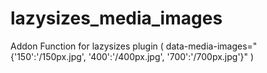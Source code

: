 # lazysizes_media_images
Addon Function for lazysizes plugin ( data-media-images="{'150':'/150px.jpg', '400':'/400px.jpg', '700':'/700px.jpg'}" )
